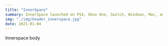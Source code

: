 ```yaml
---
title: "InnerSpace"
summary: InnerSpace launched on PS4, Xbox One, Switch, Windows, Mac, and Linux. For the majority of its development, I was its sole programmer. We ported the game to all platforms in-house.
img: "./img/header_innerspace.jpg"
date: 2021-01-04
---
```


Innerspace body